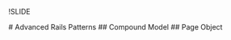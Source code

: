 !SLIDE 
<link href='http://fonts.googleapis.com/css?family=Cabin&v1' rel='stylesheet' type='text/css' ref="">
<link href='http://fonts.googleapis.com/css?family=Inconsolata&v1' rel='stylesheet' type='text/css'>
# Advanced Rails Patterns 
## Compound Model
## Page Object

